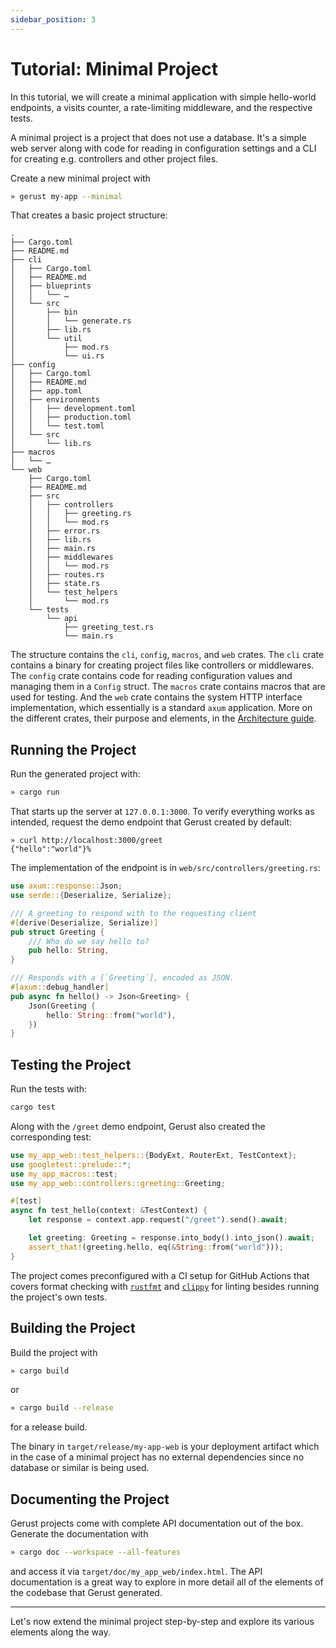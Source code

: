 ```yaml
---
sidebar_position: 3
---
```


# Tutorial: Minimal Project

In this tutorial, we will create a minimal application with simple hello-world endpoints, a visits counter, a rate-limiting middleware, and the respective tests.

A minimal project is a project that does not use a database. It's a simple web server along with code for reading in configuration settings and a CLI for creating e.g. controllers and other project files.

Create a new minimal project with

```sh
» gerust my-app --minimal
```

That creates a basic project structure:

```
.
├── Cargo.toml
├── README.md
├── cli
│   ├── Cargo.toml
│   ├── README.md
│   ├── blueprints
│   │   └── …
│   └── src
│       ├── bin
│       │   └── generate.rs
│       ├── lib.rs
│       └── util
│           ├── mod.rs
│           └── ui.rs
├── config
│   ├── Cargo.toml
│   ├── README.md
│   ├── app.toml
│   ├── environments
│   │   ├── development.toml
│   │   ├── production.toml
│   │   └── test.toml
│   └── src
│       └── lib.rs
├── macros
│   └── …
└── web
    ├── Cargo.toml
    ├── README.md
    ├── src
    │   ├── controllers
    │   │   ├── greeting.rs
    │   │   └── mod.rs
    │   ├── error.rs
    │   ├── lib.rs
    │   ├── main.rs
    │   ├── middlewares
    │   │   └── mod.rs
    │   ├── routes.rs
    │   ├── state.rs
    │   └── test_helpers
    │       └── mod.rs
    └── tests
        └── api
            ├── greeting_test.rs
            └── main.rs

```

The structure contains the `cli`, `config`, `macros`, and `web` crates. The `cli` crate contains a binary for creating project files like controllers or middlewares. The `config` crate contains code for reading configuration values and managing them in a `Config` struct. The `macros` crate contains macros that are used for testing. And the `web` crate contains the system HTTP interface implementation, which essentially is a standard `axum` application. More on the different crates, their purpose and elements, in the [Architecture guide](../architecture).

## Running the Project

Run the generated project with:

```sh
» cargo run
```

That starts up the server at `127.0.0.1:3000`. To verify everything works as intended, request the demo endpoint that Gerust created by default:

```
» curl http://localhost:3000/greet
{"hello":"world"}%
```

The implementation of the endpoint is in `web/src/controllers/greeting.rs`:

```rust
use axum::response::Json;
use serde::{Deserialize, Serialize};

/// A greeting to respond with to the requesting client
#[derive(Deserialize, Serialize)]
pub struct Greeting {
    /// Who do we say hello to?
    pub hello: String,
}

/// Responds with a [`Greeting`], encoded as JSON.
#[axum::debug_handler]
pub async fn hello() -> Json<Greeting> {
    Json(Greeting {
        hello: String::from("world"),
    })
}
```

## Testing the Project

Run the tests with:

```sh
cargo test
```

Along with the `/greet` demo endpoint, Gerust also created the corresponding test:

```rust
use my_app_web::test_helpers::{BodyExt, RouterExt, TestContext};
use googletest::prelude::*;
use my_app_macros::test;
use my_app_web::controllers::greeting::Greeting;

#[test]
async fn test_hello(context: &TestContext) {
    let response = context.app.request("/greet").send().await;

    let greeting: Greeting = response.into_body().into_json().await;
    assert_that!(greeting.hello, eq(&String::from("world")));
}
```

The project comes preconfigured with a CI setup for GitHub Actions that covers format checking with [`rustfmt`](https://github.com/rust-lang/rustfmt) and [`clippy`](https://github.com/rust-lang/rust-clippy) for linting besides running the project's own tests.

## Building the Project

Build the project with

```sh
» cargo build
```

or

```sh
» cargo build --release
```

for a release build.

The binary in `target/release/my-app-web` is your deployment artifact which in the case of a minimal project has no external dependencies since no database or similar is being used.

## Documenting the Project

Gerust projects come with complete API documentation out of the box. Generate the documentation with

```sh
» cargo doc --workspace --all-features
```

and access it via `target/doc/my_app_web/index.html`. The API documentation is a great way to explore in more detail all of the elements of the codebase that Gerust generated.

---

Let's now extend the minimal project step-by-step and explore its various elements along the way.
